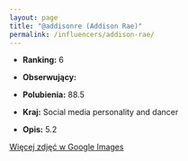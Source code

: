 ```yaml
---
layout: page
title: "@addisonre (Addison Rae)"
permalink: /influencers/addison-rae/
---
```


- **Ranking:** 6
- **Obserwujący:** 
- **Polubienia:** 88.5
- **Kraj:** Social media personality and dancer

- **Opis:** 5.2

[Więcej zdjęć w Google Images](https://www.google.com/search?tbm=isch&q=@addisonre+TikTok)

